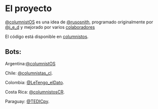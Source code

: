 # El proyecto

[@columnistOS] es una idea de [@rusosnith](https://twitter.com/rusosnith), programado originalmente por [@j_e_d](https://twitter.com/j_e_d) y mejorado por varios [colaboradores]

El código está disponible en [columnistos].

## Bots:

Argentina:[@columnistOS]

Chile: [@columnistas_cl](https://twitter.com/columnistas_cl).

Colombia: [@LeTengo_elDato](https://twitter.com/LeTengo_elDato).

Costa Rica: [@columnistosCR](https://twitter.com/columnistoscr).

Paraguay: [@TEDICpy](https://twitter.com/TEDICpy).


[@columnistos]: https://twitter.com/columnistos
[columnistos]: https://github.com/columnistos/columnistos
[colaboradores]: https://github.com/columnistos/columnistos/blob/master/COLLABORATORS.md
